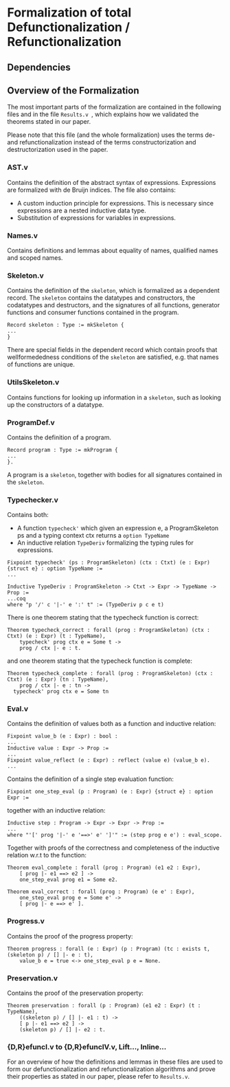 # Formalization of total Defunctionalization / Refunctionalization

## Dependencies


## Overview of the Formalization

The most important parts of the formalization are contained in the following files
and in the file `Results.v `, which explains how we validated the theorems stated in our paper.

Please note that this file (and the whole formalization) uses the terms de- and
refunctionalization instead of the terms constructorization and
destructorization used in the paper.

### AST.v

Contains the definition of the abstract syntax of expressions.
Expressions are formalized with de Bruijn indices.
The file also contains:
- A custom induction principle for expressions. This is necessary since expressions are a nested inductive data type.
- Substitution of expressions for variables in expressions.

### Names.v

Contains definitions and lemmas about equality of names, qualified names and scoped names.

### Skeleton.v

Contains the definition of the `skeleton`, which is formalized as a dependent record.
The `skeleton` contains the datatypes and constructors, the codatatypes and destructors, and the signatures of all
functions, generator functions and consumer functions contained in the program.

```coq
Record skeleton : Type := mkSkeleton {
...
}
```

There are special fields in the dependent record which contain proofs that wellformededness conditions of the `skeleton` are
satisfied, e.g. that names of functions are unique.

### UtilsSkeleton.v

Contains functions for looking up information in a `skeleton`, such as looking up the constructors of a datatype.

### ProgramDef.v

Contains the definition of a program.

```coq
Record program : Type := mkProgram {
...
}.
```

A program is a `skeleton`, together with bodies for all signatures contained in the `skeleton`.

### Typechecker.v

Contains both:

- A function `typecheck'` which given an expression e, a ProgramSkeleton ps and a typing context ctx returns a `option TypeName`
- An inductive relation `TypeDeriv` formalizing the typing rules for expressions.

```coq
Fixpoint typecheck' (ps : ProgramSkeleton) (ctx : Ctxt) (e : Expr) {struct e} : option TypeName :=
...

Inductive TypeDeriv : ProgramSkeleton -> Ctxt -> Expr -> TypeName -> Prop :=
...coq
where "p '/' c '|-' e ':' t" := (TypeDeriv p c e t)
```

There is one theorem stating that the typecheck function is correct:

```coq
Theorem typecheck_correct : forall (prog : ProgramSkeleton) (ctx : Ctxt) (e : Expr) (t : TypeName),
    typecheck' prog ctx e = Some t ->
    prog / ctx |- e : t.
```

and one theorem stating that the typecheck function is complete:

```coq
Theorem typecheck_complete : forall (prog : ProgramSkeleton) (ctx : Ctxt) (e : Expr) (tn : TypeName),
    prog / ctx |- e : tn ->
  typecheck' prog ctx e = Some tn
```

### Eval.v

Contains the definition of values both as a function and inductive relation:

```coq
Fixpoint value_b (e : Expr) : bool :
...
Inductive value : Expr -> Prop :=
...
Fixpoint value_reflect (e : Expr) : reflect (value e) (value_b e).
...
```

Contains the definition of a single step evaluation function:

```coq
Fixpoint one_step_eval (p : Program) (e : Expr) {struct e} : option Expr :=
```

together with an inductive relation:

```coq
Inductive step : Program -> Expr -> Expr -> Prop :=
...
where "'[' prog '|-' e '==>' e' ']'" := (step prog e e') : eval_scope.
```

Together with proofs of the correctness and completeness of the inductive relation w.r.t to the
function:

```coq
Theorem eval_complete : forall (prog : Program) (e1 e2 : Expr),
    [ prog |- e1 ==> e2 ] ->
    one_step_eval prog e1 = Some e2.
	
Theorem eval_correct : forall (prog : Program) (e e' : Expr),
    one_step_eval prog e = Some e' ->
    [ prog |- e ==> e' ].
```

### Progress.v

Contains the proof of the progress property:

```coq
Theorem progress : forall (e : Expr) (p : Program) (tc : exists t, (skeleton p) / [] |- e : t),
    value_b e = true <-> one_step_eval p e = None.
```

### Preservation.v

Contains the proof of the preservation property:

```coq
Theorem preservation : forall (p : Program) (e1 e2 : Expr) (t : TypeName),
    ((skeleton p) / [] |- e1 : t) ->
    [ p |- e1 ==> e2 ] ->
    (skeleton p) / [] |- e2 : t.
```

### {D,R}efuncI.v to {D,R}efuncIV.v, Lift..., Inline...

For an overview of how the definitions and lemmas in these files are used to form our defunctionalization
and refunctionalization algorithms and prove their properties as stated in our paper, please refer to `Results.v`.

